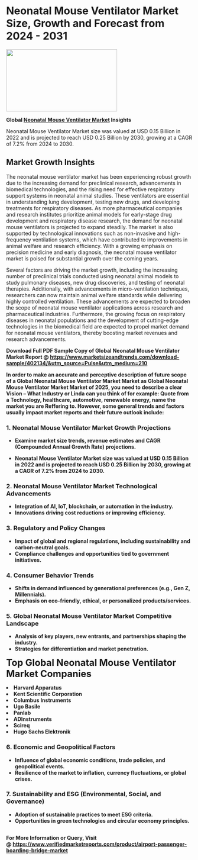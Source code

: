 <H1>Neonatal Mouse Ventilator Market Size, Growth and Forecast from 2024 - 2031</H1><img class="aligncenter size-medium wp-image-584254" src="https://thirdeyenews.in/wp-content/uploads/2024/09/Global-Market-Research-300x168.jpeg" alt="" width="300" height="168" /><p><strong>Global&nbsp;<a href="https://www.marketsizeandtrends.com/download-sample/402134/&amp;utm_source=Pulse&amp;utm_medium=210">Neonatal Mouse Ventilator Market</a> Insights</strong></p><p>Neonatal Mouse Ventilator Market size was valued at USD 0.15 Billion in 2022 and is projected to reach USD 0.25 Billion by 2030, growing at a CAGR of 7.2% from 2024 to 2030.</p><p><h2>Market Growth Insights</h2> <p>The neonatal mouse ventilator market has been experiencing robust growth due to the increasing demand for preclinical research, advancements in biomedical technologies, and the rising need for effective respiratory support systems in neonatal animal studies. These ventilators are essential in understanding lung development, testing new drugs, and developing treatments for respiratory diseases. As more pharmaceutical companies and research institutes prioritize animal models for early-stage drug development and respiratory disease research, the demand for neonatal mouse ventilators is projected to expand steadily. The market is also supported by technological innovations such as non-invasive and high-frequency ventilation systems, which have contributed to improvements in animal welfare and research efficiency. With a growing emphasis on precision medicine and early diagnosis, the neonatal mouse ventilator market is poised for substantial growth over the coming years.</p> <p><strong></strong></p> <p>Several factors are driving the market growth, including the increasing number of preclinical trials conducted using neonatal animal models to study pulmonary diseases, new drug discoveries, and testing of neonatal therapies. Additionally, with advancements in micro-ventilation techniques, researchers can now maintain animal welfare standards while delivering highly controlled ventilation. These advancements are expected to broaden the scope of neonatal mouse ventilator applications across research and pharmaceutical industries. Furthermore, the growing focus on respiratory diseases in neonatal populations and the development of cutting-edge technologies in the biomedical field are expected to propel market demand for neonatal mouse ventilators, thereby boosting market revenues and research advancements.</p> <p><strong></p><p><span class=""><strong>Download Full PDF Sample Copy of Global Neonatal Mouse Ventilator Market Report</strong> @ <a href="https://www.marketsizeandtrends.com/download-sample/402134/&amp;utm_source=Pulse&amp;utm_medium=210" target="_blank">https://www.marketsizeandtrends.com/download-sample/402134/&amp;utm_source=Pulse&amp;utm_medium=210</a></span></p><p>In order to make an accurate and perceptive description of future scope of a Global&nbsp;Neonatal Mouse Ventilator Market Market as Global&nbsp;Neonatal Mouse Ventilator Market Market of 2025, you need to describe a clear Vision &ndash; What Industry or Linda can you think of for example: Quote from a Technology, healthcare, automotive, renewable energy, name the market you are Reffering to. However, some general trends and factors usually impact market reports and their future outlook include:</p><h3>1.&nbsp;<strong>Neonatal Mouse Ventilator Market Growth Projections</strong></h3><ul><li>Examine market size trends, revenue estimates and CAGR (Compounded Annual Growth Rate) projections.</li><li><p>Neonatal Mouse Ventilator Market size was valued at USD 0.15 Billion in 2022 and is projected to reach USD 0.25 Billion by 2030, growing at a CAGR of 7.2% from 2024 to 2030.</p></li></ul><h3>2.&nbsp;<strong>Neonatal Mouse Ventilator Market Technological Advancements</strong></h3><ul><li>Integration of AI, IoT, blockchain, or automation in the industry.</li><li>Innovations driving cost reductions or improving efficiency.</li></ul><h3>3.&nbsp;<strong>Regulatory and Policy Changes</strong></h3><ul><li>Impact of global and regional regulations, including sustainability and carbon-neutral goals.</li><li>Compliance challenges and opportunities tied to government initiatives.</li></ul><h3>4.&nbsp;<strong>Consumer Behavior Trends</strong></h3><ul><li>Shifts in demand influenced by generational preferences (e.g., Gen Z, Millennials).</li><li>Emphasis on eco-friendly, ethical, or personalized products/services.</li></ul><h3>5.&nbsp;<strong>Global Neonatal Mouse Ventilator Market Competitive Landscape</strong></h3><ul><li>Analysis of key players, new entrants, and partnerships shaping the industry.</li><li>Strategies for differentiation and market penetration.</li></ul><p data-pm-slice="1 1 []"><span style="color: inherit; font-family: inherit; font-size: 25px;">Top Global Neonatal Mouse Ventilator Market Companies</span></p><div class="" data-test-id=""><p><li>Harvard Apparatus</li><li> Kent Scientific Corporation</li><li> Columbus Instruments</li><li> Ugo Basile</li><li> Panlab</li><li> ADInstruments</li><li> Scireq</li><li> Hugo Sachs Elektronik</li></p></div><h3>6.&nbsp;<strong>Economic and Geopolitical Factors</strong></h3><ul><li>Influence of global economic conditions, trade policies, and geopolitical events.</li><li>Resilience of the market to inflation, currency fluctuations, or global crises.</li></ul><h3>7.&nbsp;<strong>Sustainability and ESG (Environmental, Social, and Governance)</strong></h3><ul><li>Adoption of sustainable practices to meet ESG criteria.</li><li>Opportunities in green technologies and circular economy principles.</li></ul><h2><strong style="font-size: 14px;">For More Information or Query, Visit @&nbsp;</strong><a style="background-color: #ffffff; font-size: 14px;" href="https://www.marketsizeandtrends.com/report/neonatal-mouse-ventilator-market/" target="_blank">https://www.verifiedmarketreports.com/product/airport-passenger-boarding-bridge-market</a></h2>

